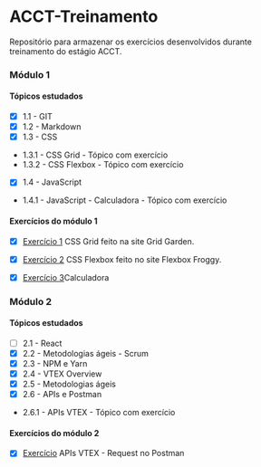 # ACCT-Treinamento

 Repositório para armazenar os exercícios desenvolvidos durante treinamento do estágio  ACCT.

 ### **Módulo 1**

 #### Tópicos estudados
- [x] 1.1 - GIT
- [x] 1.2 - Markdown
- [x] 1.3 - CSS
* 1.3.1 - CSS Grid - Tópico com exercício 
* 1.3.2 - CSS Flexbox - Tópico com exercício 
- [x] 1.4 - JavaScript
* 1.4.1 - JavaScript - Calculadora - Tópico com exercício 

#### Exercícios do módulo 1
- [x] [Exercício 1](https://github.com/galemagalhaes/ACCT-Treinamento/tree/main/estagioMod1/grid) CSS Grid feito na site Grid Garden.
- [x] [Exercício 2](https://github.com/galemagalhaes/ACCT-Treinamento/tree/main/estagioMod1/flexbox) CSS Flexbox feito no site Flexbox Froggy.
- [x] [Exercício 3](https://github.com/galemagalhaes/ACCT-Treinamento/tree/main/estagioMod1/calculadora2)Calculadora


### **Módulo 2**

#### Tópicos estudados

- [ ] 2.1 - React
- [x] 2.2 - Metodologias ágeis - Scrum
- [x] 2.3 - NPM e Yarn
- [x] 2.4 - VTEX Overview
- [x] 2.5 - Metodologias ágeis
- [x] 2.6 - APIs e Postman
* 2.6.1 - APIs VTEX - Tópico com exercício 

#### Exercícios do módulo 2
- [x] [Exercício](https://github.com/galemagalhaes/ACCT-Treinamento/tree/main/estagioMod2/APIs-VTEX) APIs VTEX - Request no Postman
